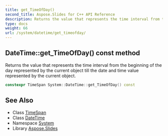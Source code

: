 ```yaml
---
title: get_TimeOfDay()
second_title: Aspose.Slides for C++ API Reference
description: Returns the value that represents the time interval from the beginning of the day represented by the current object till the date and time value represented by the current object.
type: docs
weight: 66
url: /system/datetime/get_timeofday/
---
```

## DateTime::get_TimeOfDay() const method


Returns the value that represents the time interval from the beginning of the day represented by the current object till the date and time value represented by the current object.

```cpp
constexpr TimeSpan System::DateTime::get_TimeOfDay() const
```

## See Also

* Class [TimeSpan](../../timespan/)
* Class [DateTime](../)
* Namespace [System](../../)
* Library [Aspose.Slides](../../../)